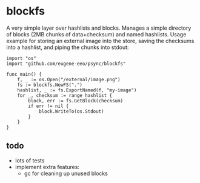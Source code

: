 # blockfs

A very simple layer over hashlists and blocks. Manages a simple directory of
blocks (2MB chunks of data+checksum) and named hashlists. Usage example for
storing an external image into the store, saving the checksums into a hashlist,
and piping the chunks into stdout:

```
import "os"
import "github.com/eugene-eeo/psync/blockfs"

func main() {
    f, _ := os.Open("/external/image.png")
    fs := blockfs.NewFS(".")
    hashlist, _ := fs.ExportNamed(f, "my-image")
    for _, checksum := range hashlist {
        block, err := fs.GetBlock(checksum)
        if err != nil {
            block.WriteTo(os.Stdout)
        }
    }
}
```

## todo

 - lots of tests
 - implement extra features:
    - gc for cleaning up unused blocks
